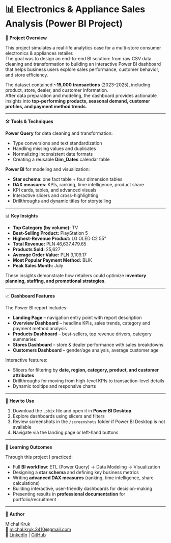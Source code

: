 # 📊 Electronics & Appliance Sales Analysis (Power BI Project)

📌 **Project Overview**

This project simulates a real-life analytics case for a multi-store consumer electronics & appliances retailer.  
The goal was to design an end-to-end BI solution: from raw CSV data cleaning and transformation to building an interactive Power BI dashboard that helps business users explore sales performance, customer behavior, and store efficiency.  

The dataset contained **~15,000 transactions** (2023–2025), including product, store, dealer, and customer information.  
After data preparation and modeling, the dashboard provides actionable insights into **top-performing products, seasonal demand, customer profiles, and payment method trends**.  

---

🛠 **Tools & Techniques**

**Power Query** for data cleaning and transformation:
- Type conversions and text standardization  
- Handling missing values and duplicates  
- Normalizing inconsistent date formats  
- Creating a reusable **Dim_Dates** calendar table  

**Power BI** for modeling and visualization:
- **Star schema**: one fact table + four dimension tables  
- **DAX measures**: KPIs, ranking, time intelligence, product share  
- KPI cards, tables, and advanced visuals  
- Interactive slicers and cross-highlighting  
- Drillthroughs and dynamic titles for storytelling  

---

📊 **Key Insights**

- **Top Category (by volume):** TV  
- **Best-Selling Product:** PlayStation 5  
- **Highest-Revenue Product:** LG OLED C2 55"  
- **Total Revenue:** PLN 46,637,479.65  
- **Products Sold:** 25,627  
- **Average Order Value:** PLN 3,109.17  
- **Most Popular Payment Method:** BLIK  
- **Peak Sales Month:** July  

These insights demonstrate how retailers could optimize **inventory planning, staffing, and promotional strategies**.  

---

📈 **Dashboard Features**

The Power BI report includes:  
- **Landing Page** – navigation entry point with report description  
- **Overview Dashboard** – headline KPIs, sales trends, category and payment method analysis  
- **Products Dashboard** – best-sellers, top revenue drivers, category summaries  
- **Stores Dashboard** – store & dealer performance with sales breakdowns  
- **Customers Dashboard** – gender/age analysis, average customer age  

Interactive features:  
- Slicers for filtering by **date, region, category, product, and customer attributes**  
- Drillthroughs for moving from high-level KPIs to transaction-level details  
- Dynamic tooltips and responsive charts  

---

🚀 **How to Use**

1. Download the `.pbix` file and open it in **Power BI Desktop**  
2. Explore dashboards using slicers and filters  
3. Review screenshots in the `/screenshots` folder if Power BI Desktop is not available  
4. Navigate via the landing page or left-hand buttons  

---

🎯 **Learning Outcomes**

Through this project I practiced:  
- Full **BI workflow**: ETL (Power Query) → Data Modeling → Visualization  
- Designing a **star schema** and defining key business metrics  
- Writing **advanced DAX measures** (ranking, time intelligence, share calculations)  
- Building interactive, user-friendly dashboards for decision-making  
- Presenting results in **professional documentation** for portfolio/recruitment  

---

👤 **Author**

Michał Kruk  
📧 michal.kruk.3410@gmail.com  
🔗 [LinkedIn](https://www.linkedin.com/in/michalkruk88/) | [GitHub](https://github.com/MichalKruk3410)  
